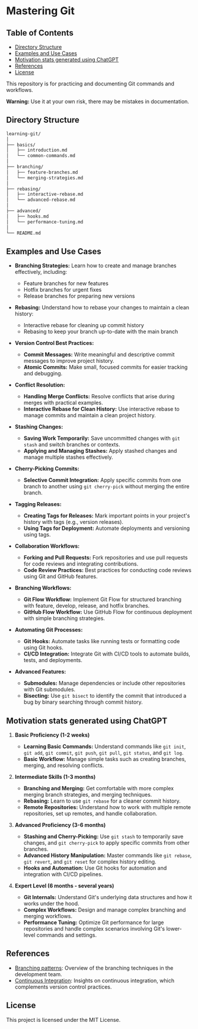 # Mastering Git

## Table of Contents

- [Directory Structure](#directory-structure)
- [Examples and Use Cases](#examples-and-use-cases)
- [Motivation stats generated using ChatGPT](#motivation-stats-generated-using-chatgpt)
- [References](#references)
- [License](#license)

This repository is for practicing and documenting Git commands and workflows.

**Warning:** Use it at your own risk, there may be mistakes in documentation.

## Directory Structure

```sh
learning-git/
│
├── basics/
│   ├── introduction.md
│   └── common-commands.md
│
├── branching/
│   ├── feature-branches.md
│   └── merging-strategies.md
│
├── rebasing/
│   ├── interactive-rebase.md
│   └── advanced-rebase.md
│
├── advanced/
│   ├── hooks.md
│   └── performance-tuning.md
│
└── README.md
```

## Examples and Use Cases

- **Branching Strategies:**
  Learn how to create and manage branches effectively, including:
  - Feature branches for new features
  - Hotfix branches for urgent fixes
  - Release branches for preparing new versions

- **Rebasing:**
  Understand how to rebase your changes to maintain a clean history:
  - Interactive rebase for cleaning up commit history
  - Rebasing to keep your branch up-to-date with the main branch

- **Version Control Best Practices:**
  - **Commit Messages:** Write meaningful and descriptive commit messages to
    improve project history.
  - **Atomic Commits:** Make small, focused commits for easier tracking and
    debugging.

- **Conflict Resolution:**
  - **Handling Merge Conflicts:** Resolve conflicts that arise during merges
    with practical examples.
  - **Interactive Rebase for Clean History:** Use interactive rebase to manage
    commits and maintain a clean project history.

- **Stashing Changes:**
  - **Saving Work Temporarily:** Save uncommitted changes with `git stash` and
    switch branches or contexts.
  - **Applying and Managing Stashes:** Apply stashed changes and manage multiple
    stashes effectively.

- **Cherry-Picking Commits:**
  - **Selective Commit Integration:** Apply specific commits from one branch to
    another using `git cherry-pick` without merging the entire branch.

- **Tagging Releases:**
  - **Creating Tags for Releases:** Mark important points in your project's
    history with tags (e.g., version releases).
  - **Using Tags for Deployment:** Automate deployments and versioning using
    tags.

- **Collaboration Workflows:**
  - **Forking and Pull Requests:** Fork repositories and use pull requests for
    code reviews and integrating contributions.
  - **Code Review Practices:** Best practices for conducting code reviews using
    Git and GitHub features.

- **Branching Workflows:**
  - **Git Flow Workflow:** Implement Git Flow for structured branching with
    feature, develop, release, and hotfix branches.
  - **GitHub Flow Workflow:** Use GitHub Flow for continuous deployment with
    simple branching strategies.

- **Automating Git Processes:**
  - **Git Hooks:** Automate tasks like running tests or formatting code using
    Git hooks.
  - **CI/CD Integration:** Integrate Git with CI/CD tools to automate builds,
    tests, and deployments.

- **Advanced Features:**
  - **Submodules:** Manage dependencies or include other repositories with Git
    submodules.
  - **Bisecting:** Use `git bisect` to identify the commit that introduced a bug
    by binary searching through commit history.

## Motivation stats generated using ChatGPT

1. **Basic Proficiency (1-2 weeks)**

    - **Learning Basic Commands:** Understand commands like `git init`,
      `git add`, `git commit`, `git push`, `git pull`, `git status`, and
      `git log`.
    - **Basic Workflow:** Manage simple tasks such as creating branches,
      merging, and resolving conflicts.

2. **Intermediate Skills (1-3 months)**

    - **Branching and Merging:** Get comfortable with more complex merging
      branch strategies, and merging techniques.
    - **Rebasing:** Learn to use `git rebase` for a cleaner commit history.
    - **Remote Repositories:** Understand how to work with multiple remote
      repositories, set up remotes, and handle collaboration.

3. **Advanced Proficiency (3-6 months)**

    - **Stashing and Cherry-Picking:** Use `git stash` to temporarily save
      changes, and `git cherry-pick` to apply specific commits from other
      branches.
    - **Advanced History Manipulation:** Master commands like `git rebase`,
      `git revert`, and `git reset` for complex history editing.
    - **Hooks and Automation:** Use Git hooks for automation and integration
      with CI/CD pipelines.

4. **Expert Level (6 months - several years)**

    - **Git Internals:** Understand Git's underlying data structures and how
      it works under the hood.
    - **Complex Workflows:** Design and manage complex branching and merging
      workflows.
    - **Performance Tuning:** Optimize Git performance for large repositories
      and handle complex scenarios involving Git's lower-level commands and
      settings.

## References

- [Branching patterns](https://www.martinfowler.com/articles/branching-patterns.html): Overview of the branching techniques in the development team.
- [Continuous Integration](https://martinfowler.com/articles/continuousIntegration.html): Insights on continuous integration, which complements version control practices.

## License

This project is licensed under the MIT License.
